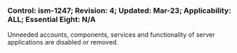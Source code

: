 ### Control: ism-1247; Revision: 4; Updated: Mar-23; Applicability: ALL; Essential Eight: N/A
<p>Unneeded accounts, components, services and functionality of server applications are disabled or removed.</p>